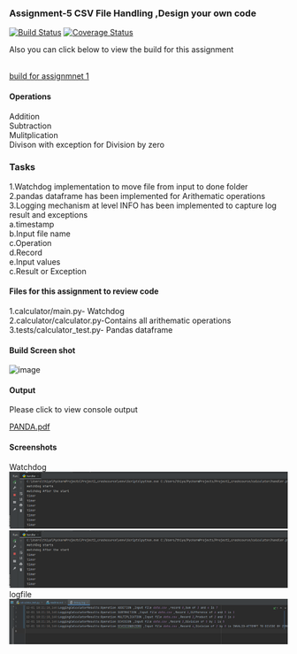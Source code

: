 ### Assignment-5 CSV File Handling ,Design your own code

[![Build Status](https://app.travis-ci.com/njitvjk/calc2.svg?branch=branch1)](https://app.travis-ci.com/njitvjk/calc2)
[![Coverage Status](https://coveralls.io/repos/github/njitvjk/calc2/badge.svg?branch=branch1)](https://coveralls.io/github/njitvjk/calc2?branch=branch1)
<br/>

Also you can click below to view the build for this assignment<br/><br/>

[build for assignmnet 1](https://app.travis-ci.com/github/njitvjk/calc2/builds/241320285)

#### Operations
Addition<br/>
Subtraction<br/>
Mulitplication<br/>
Divison with exception for Division by zero

### Tasks
1.Watchdog implementation to move file from input to done folder<br/>
2.pandas dataframe has been implemented for Arithematic operations<br/>
3.Logging mechanism at level INFO has been implemented to capture log result and exceptions<br/> 
    a.timestamp<br/>
    b.Input file name <br/>
    c.Operation<br/>
    d.Record<br/>
    e.Input values <br/>
    c.Result or Exception<br/>


#### Files for this assignment to review code
1.calculator/main.py- Watchdog<br/>
2.calculator/calculator.py-Contains all arithematic operations<br/>
3.tests/calculator_test.py- Pandas dataframe<br/>

#### Build Screen shot <br/>
![image](https://user-images.githubusercontent.com/90334123/144354369-a8e7add2-4c9c-43b2-9897-d1caccff69ec.png)


#### Output
Please click to view console output 

[PANDA.pdf](https://github.com/njitvjk/Project2_crashcource/files/7638842/PANDA.pdf)

#### Screenshots
Watchdog
![img.png](img.png)
![img_1.png](img_1.png)
logfile
![img_2.png](img_2.png)










